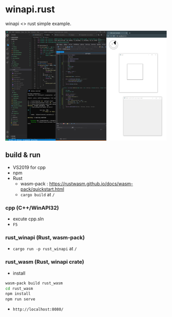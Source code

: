 # winapi.rust
winapi &lt;> rust simple example.

![image](/_res/run.png)

## build & run
- VS2019 for cpp
- npm
- Rust
  - wasm-pack : https://rustwasm.github.io/docs/wasm-pack/quickstart.html
  - `cargo build` at `/`

### cpp (C++/WinAPI32)
- excute cpp.sln
- `F5`

### rust_winapi (Rust, wasm-pack)
- `cargo run -p rust_winapi` at `/`

### rust_wasm (Rust, winapi crate)
- install
```bash
wasm-pack build rust_wasm
cd rust_wasm
npm install
npm run serve
```
- `http://localhost:8080/`